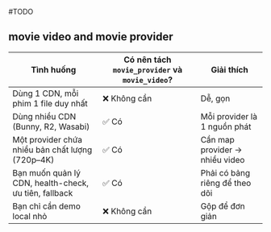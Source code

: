 #TODO

## movie video and movie provider

| Tình huống                                            | Có nên tách `movie_provider` và `movie_video`? | Giải thích                     |
| ----------------------------------------------------- | ---------------------------------------------- | ------------------------------ |
| Dùng 1 CDN, mỗi phim 1 file duy nhất                  | ❌ Không cần                                    | Dễ, gọn                        |
| Dùng nhiều CDN (Bunny, R2, Wasabi)                    | ✅ Có                                           | Mỗi provider là 1 nguồn phát   |
| Một provider chứa nhiều bản chất lượng (720p–4K)      | ✅ Có                                           | Cần map provider → nhiều video |
| Bạn muốn quản lý CDN, health-check, ưu tiên, fallback | ✅ Có                                           | Phải có bảng riêng để theo dõi |
| Bạn chỉ cần demo local nhỏ                            | ❌ Không cần                                    | Gộp để đơn giản                |

